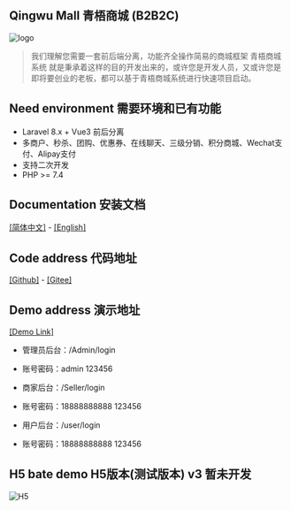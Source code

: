 ## Qingwu Mall 青梧商城 (B2B2C)
![logo](https://gitee.com/qingwuitcn/qwshop/raw/master/resources/js/assets/Home/logo.png "logo")

> 我们理解您需要一套前后端分离，功能齐全操作简易的商城框架 青梧商城系统 就是秉承着这样的目的开发出来的，或许您是开发人员，又或许您是即将要创业的老板，都可以基于青梧商城系统进行快速项目启动。

## Need environment 需要环境和已有功能
- Laravel 8.x + Vue3 前后分离
- 多商户、秒杀、团购、优惠券、在线聊天、三级分销、积分商城、Wechat支付、Alipay支付
- 支持二次开发
- PHP >= 7.4

## Documentation 安装文档
[[简体中文]](http://doc.qingwuit.com/ "点击它[详细文档]") - [[English]](http://doc.qingwuit.com/en/ "Click It Documentation")

## Code address 代码地址
[[Github]](https://github.com/qingwuit/qwshop "Click It") - [[Gitee]](https://gitee.com/qingwuitcn/qwshop "Click It")

## Demo address 演示地址
[[Demo Link]](https://pc.qingwuit.com "Click It")

- 管理员后台：/Admin/login
- 账号密码：admin 123456

- 商家后台：/Seller/login
- 账号密码：18888888888 123456

- 用户后台：/user/login
- 账号密码：18888888888 123456

## H5 bate demo H5版本(测试版本) v3 暂未开发 
![H5](https://gitee.com/qingwuitcn/qwshop/raw/master/resources/js/assets/Home/qrcode.png "H5")